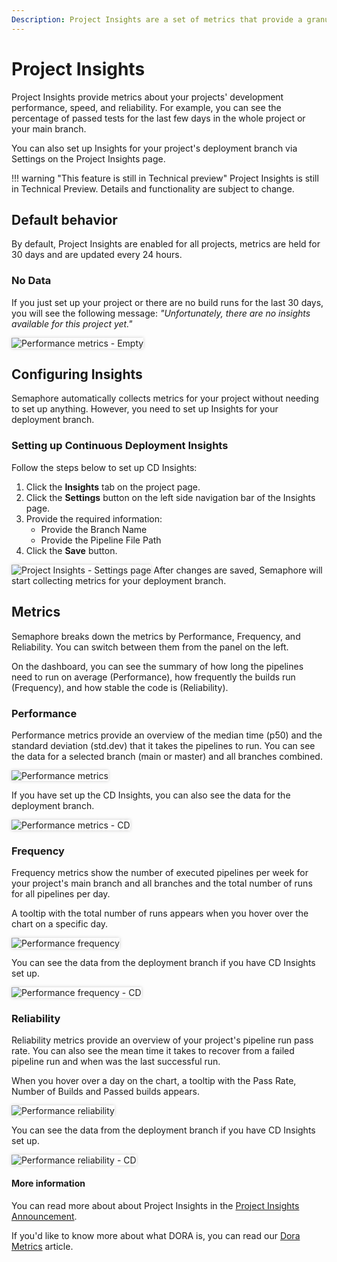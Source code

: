 ```yaml
---
Description: Project Insights are a set of metrics that provide a granular view of your project.
---
```

# Project Insights
Project Insights provide metrics about your projects' development performance, speed, and reliability. For example, you can
see the percentage of passed tests for the last few days in the whole project or your main branch.

You can also set up Insights for your project's deployment branch via Settings on the Project Insights page.

!!! warning "This feature is still in Technical preview"
    Project Insights is still in Technical Preview. Details and functionality are subject to change.


## Default behavior

By default, Project Insights are enabled for all projects, metrics are held for 30 days and are updated every 24 hours.

### No Data
If you just set up your project or there are no build runs for the last 30 days, you will see the following message:
 _"Unfortunately, there are no insights available for this project yet."_

<img style="box-shadow: 0 0 5px #ccc" src="/score/img/empty.png" alt="Performance metrics - Empty">


## Configuring Insights

Semaphore automatically collects metrics for your project without needing to set up anything. However, you need to
set up Insights for your deployment branch.

### Setting up Continuous Deployment Insights

Follow the steps below to set up CD Insights:

1. Click the **Insights** tab on the project page.
2. Click the **Settings** button on the left side navigation bar of the Insights page.
3. Provide the required information:
    - Provide the Branch Name
    - Provide the Pipeline File Path
4. Click the **Save** button.


<img style="box-shadow: 0 0 5px #ccc" src="/score/img/settings.png" alt="Project Insights - Settings page">
After changes are saved, Semaphore will start collecting metrics for your deployment branch.


## Metrics
Semaphore breaks down the metrics by Performance, Frequency, and Reliability. You can switch between them from the panel
on the left.

On the dashboard, you can see the summary of how long the pipelines need to run on average (Performance), how frequently
the builds run (Frequency), and how stable the code is (Reliability).

### Performance
Performance metrics provide an overview of the median time (p50) and the standard deviation (std.dev) that it takes the 
pipelines to run. You can see the data for a selected branch (main or master) and all branches combined.

<img style="box-shadow: 0 0 5px #ccc" src="/score/img/perf.png" alt="Performance metrics">

If you have set up the CD Insights, you can also see the data for the deployment branch.

<img style="box-shadow: 0 0 5px #ccc" src="/score/img/cd_perf.png" alt="Performance metrics - CD">

### Frequency
Frequency metrics show the number of executed pipelines per week for your project's main branch and all 
branches and the total number of runs for all pipelines per day.

A tooltip with the total number of runs appears when you hover over the chart on a specific day.

<img style="box-shadow: 0 0 5px #ccc" src="/score/img/ci_freq.png" alt="Performance frequency">

You can see the data from the deployment branch if you have CD Insights set up.

<img style="box-shadow: 0 0 5px #ccc" src="/score/img/cd_freq.png" alt="Performance frequency - CD">

### Reliability

Reliability metrics provide an overview of your project's pipeline run pass rate. You can also see the 
mean time it takes to recover from a failed pipeline run and when was the last successful run.

When you hover over a day on the chart, a tooltip with the Pass Rate, Number of Builds and Passed builds appears.

<img style="box-shadow: 0 0 5px #ccc" src="/score/img/ci_rel.png" alt="Performance reliability">

You can see the data from the deployment branch if you have CD Insights set up.

<img style="box-shadow: 0 0 5px #ccc" src="/score/img/cd_rel.png" alt="Performance reliability - CD">


#### More information

You can read more about about Project Insights in the 
[Project Insights Announcement](https://semaphoreci.com/blog/project-insights).

If you'd like to know more about what DORA is, you can read our [Dora Metrics](https://semaphoreci.com/blog/dora-metrics) 
article.